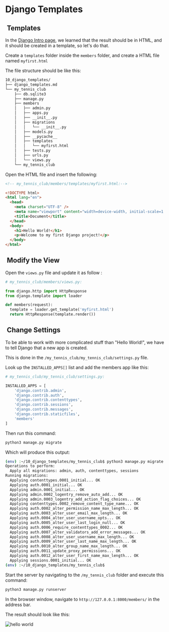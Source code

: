 # Django Templates

##  Templates

In the [Django Intro page](https://www.w3schools.com/django/django_intro.php), we learned that the result should be in HTML, and it should
be created in a template, so let's do that.

Create a `templates` folder inside the `members` folder, and
create a HTML file named `myfirst.html`

The file structure should be like this:

```bash
10_django_templates/
├── django_templates.md
└── my_tennis_club
    ├── db.sqlite3
    ├── manage.py
    ├── members
    │   ├── admin.py
    │   ├── apps.py
    │   ├── __init__.py
    │   ├── migrations
    │   │   └── __init__.py
    │   ├── models.py
    │   ├── __pycache__  
    │   ├── templates
    │   │   └── myfirst.html
    │   ├── tests.py
    │   ├── urls.py
    │   └── views.py
    └── my_tennis_club
```

Open the HTML file and insert the following:

```html
<!-- my_tennis_club/members/templates/myfirst.html:-->

<!DOCTYPE html>
<html lang="en">
  <head>
    <meta charset="UTF-8" />
    <meta name="viewport" content="width=device-width, initial-scale=1.0" />
    <title>Document</title>
  </head>
  <body>
    <h1>Hello World!</h1>
    <p>Welcome to my first Django project!</p>
  </body>
</html>


```

##  Modify the View

Open the `views.py` file and update it as follow :

```py
# my_tennis_club/members/views.py:

from django.http import HttpResponse
from django.template import loader

def members(request):
  template = loader.get_template('myfirst.html')
  return HttpResponse(template.render())
```

##  Change Settings

To be able to work with more complicated stuff than "Hello World!",
we have to tell Django that a new app is created.

This is done in the `/my_tennis_club/my_tennis_club/settings.py`
file.

Look up the `INSTALLED_APPS[]` list and add the members app like
this:

```py
# my_tennis_club/my_tennis_club/settings.py:

INSTALLED_APPS = [
    'django.contrib.admin',
    'django.contrib.auth',
    'django.contrib.contenttypes',
    'django.contrib.sessions',
    'django.contrib.messages',
    'django.contrib.staticfiles',
    'members'
]
```

Then run this command:

```bash
python3 manage.py migrate
```

Which will produce this output:

```bash
(env) :~/10_django_templates/my_tennis_club$ python3 manage.py migrate
Operations to perform:
  Apply all migrations: admin, auth, contenttypes, sessions
Running migrations:
  Applying contenttypes.0001_initial... OK
  Applying auth.0001_initial... OK
  Applying admin.0001_initial... OK
  Applying admin.0002_logentry_remove_auto_add... OK
  Applying admin.0003_logentry_add_action_flag_choices... OK
  Applying contenttypes.0002_remove_content_type_name... OK
  Applying auth.0002_alter_permission_name_max_length... OK
  Applying auth.0003_alter_user_email_max_length... OK
  Applying auth.0004_alter_user_username_opts... OK
  Applying auth.0005_alter_user_last_login_null... OK
  Applying auth.0006_require_contenttypes_0002... OK
  Applying auth.0007_alter_validators_add_error_messages... OK
  Applying auth.0008_alter_user_username_max_length... OK
  Applying auth.0009_alter_user_last_name_max_length... OK
  Applying auth.0010_alter_group_name_max_length... OK
  Applying auth.0011_update_proxy_permissions... OK
  Applying auth.0012_alter_user_first_name_max_length... OK
  Applying sessions.0001_initial... OK
(env) :~/10_django_templates/my_tennis_club$ 
```

Start the server by navigating to the `/my_tennis_club` folder and
execute this command:

```bash
python3 manage.py runserver
```

In the browser window, navigate to `http://127.0.0.1:8000/members/` in the address bar.

The result should look like this:

![hello world](https://www.w3schools.com/django/screenshot_django_template_myfirst.png)
